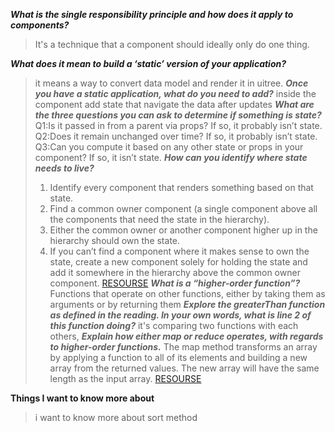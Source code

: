 **_What is the single responsibility principle and how does it apply to components?_**
>It's a technique that a component should ideally only do one thing.
>
**_What does it mean to build a ‘static’ version of your application?_**
> it means a way to convert data model and render it in uitree.
**_Once you have a static application, what do you need to add?_**
>inside the component add state that navigate the data after updates
**_What are the three questions you can ask to determine if something is state?_**
>Q1:Is it passed in from a parent via props? If so, it probably isn’t state.
>Q2:Does it remain unchanged over time? If so, it probably isn’t state.
>Q3:Can you compute it based on any other state or props in your component? If so, it isn’t state.
**_How can you identify where state needs to live?_**
>1. Identify every component that renders something based on that state.
>2. Find a common owner component (a single component above all the components that need the state in the hierarchy).
>3. Either the common owner or another component higher up in the hierarchy should own the state.
>4. If you can’t find a component where it makes sense to own the state, create a new component solely for holding the state and add it somewhere in the hierarchy above the common owner component.
[RESOURSE](https://reactjs.org/docs/thinking-in-react.html)
**_What is a “higher-order function”?_**
>Functions that operate on other functions, either by taking them as arguments or by returning them
**_Explore the greaterThan function as defined in the reading. In your own words, what is line 2 of this function doing?_**
>it's comparing two functions with each others,
**_Explain how either map or reduce operates, with regards to higher-order functions._**
>The map method transforms an array by applying a function to all of its elements and building a new array from the returned values. The new array will have the same length as the input array.
[RESOURSE](https://eloquentjavascript.net/05_higher_order.html#h_xxCc98lOBK)

**Things I want to know more about**
>i want to know more about sort method